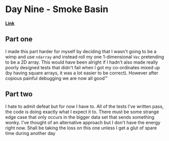 # Day Nine - Smoke Basin

[**Link**](https://adventofcode.com/2021/day/9)

## Part one

I made this part harder for myself by deciding that I wasn't going to be a wimp and use `ndarray` and instead roll my one 1-dimensional `Vec` pretending to be a 2D array.
This would have been alright if I hadn't also made really poorly designed tests that didn't fail when I got my co-ordinates mixed up (by having square arrays, it was a lot easier to be correct).
However after copious painful debugging we are now all good™

## Part two

I hate to admit defeat but for now I have to.
All of the tests I've written pass, the code is doing exactly what I expect it to.
There must be some strange edge case that only occurs in the bigger data set that sends something wonky.
I've thought of an alternative approach but I don't have the energy right now.
Shall be taking the loss on this one unless I get a glut of spare time during another day
